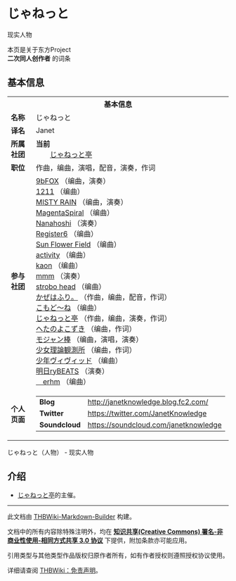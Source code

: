 # じゃねっと

<!-- source html: G:\repos\THBWiki-Markdown-Builder\THBWikiMarkdown\Temp\main\2\26\ns0%3A%E3%81%98%E3%82%83%E3%81%AD%E3%81%A3%E3%81%A8.html -->

现实人物

本页是关于东方Project  
 **二次同人创作者** 的词条
## 基本信息

<table><tbody><tr><th colspan="3">基本信息</th></tr><tr><td class="label"><b>名称</b></td><td> じゃねっと </td></tr><tr><td class="label"><b>译名</b></td><td>Janet</td></tr><tr><td class="label"><b>所属社团</b></td><td><b>当前</b><div style="margin-left:2em;"><a href="./じゃねっと亭.md" title="じゃねっと亭">じゃねっと亭</a></div></td></tr><tr><td class="label"><b>职位</b></td><td>作曲，编曲，演唱，配音，演奏，作词</td></tr><tr><td class="label"><b>参与社团</b></td><td><a href="./9bFOX.md" title="9bFOX">9bFOX</a> （编曲，演奏）<br><a href="./1211.md" title="1211">1211</a> （编曲）<br><a href="./MISTY_RAIN.md" title="MISTY RAIN">MISTY RAIN</a> （编曲，演奏）<br><a href="./MagentaSpiral.md" title="MagentaSpiral">MagentaSpiral</a> （编曲）<br><a href="./Nanahoshi.md" title="Nanahoshi">Nanahoshi</a> （演奏）<br><a href="./Register6.md" title="Register6">Register6</a> （编曲）<br><a href="./Sun_Flower_Field.md" title="Sun Flower Field">Sun Flower Field</a> （编曲）<br><a href="./activity.md" title="activity">activity</a> （编曲）<br><a href="/index.php?title=kaon&amp;action=edit&amp;redlink=1" class="new" title="kaon（页面不存在）">kaon</a> （编曲）<br><a href="./mmm.md" title="mmm">mmm</a> （演奏）<br><a href="./strobo_head.md" title="strobo head">strobo head</a> （编曲）<br><a href="./かぜはふり。.md" title="かぜはふり。">かぜはふり。</a> （作曲，编曲，配音，作词）<br><a href="./こもど～ね.md" title="こもど～ね">こもど～ね</a> （编曲）<br><a href="./じゃねっと亭.md" title="じゃねっと亭">じゃねっと亭</a> （作曲，编曲，演奏，作词）<br><a href="./へたのよこずき.md" title="へたのよこずき">へたのよこずき</a> （编曲，作词）<br><a href="./モジャン棒.md" title="モジャン棒">モジャン棒</a> （编曲，演唱，演奏）<br><a href="./少女理論観測所.md" title="少女理論観測所">少女理論観測所</a> （编曲，作词）<br><a href="./少年ヴィヴィッド.md" title="少年ヴィヴィッド">少年ヴィヴィッド</a> （编曲）<br><a href="./明日ryBEATS.md" title="明日ryBEATS">明日ryBEATS</a> （演奏）<br><a href="./＿erhm.md" title="＿erhm">＿erhm</a> （编曲）</td></tr><tr><td class="label"><b>个人页面</b></td><td><table border="0" cellspacing="0" cellpadding="0"><tbody><tr><td><b>Blog</b></td><td><a rel="nofollow" class="external free" href="http://janetknowledge.blog.fc2.com/">http://janetknowledge.blog.fc2.com/</a></td></tr><tr><td><b>Twitter</b></td><td><a rel="nofollow" class="external free" href="https://twitter.com/JanetKnowledge">https://twitter.com/JanetKnowledge</a></td></tr><tr><td><b>Soundcloud</b></td><td><a rel="nofollow" class="external free" href="https://soundcloud.com/janetknowledge">https://soundcloud.com/janetknowledge</a></td></tr></tbody></table></td></tr></tbody></table>

じゃねっと（人物） - 现实人物
## 介绍
- [じゃねっと亭](./じゃねっと亭.md)的主催。





---

此文档由 [THBWiki-Markdown-Builder](https://github.com/Delsin-Yu/THBWiki-Markdown-Builder) 构建。

文档中的所有内容除特殊注明外，均在 [**知识共享(Creative Commons) 署名-非商业性使用-相同方式共享 3.0 协议**](https://creativecommons.org/licenses/by-sa/3.0/deed.zh-hans) 下提供，附加条款亦可能应用。

引用类型与其他类型作品版权归原作者所有，如有作者授权则遵照授权协议使用。

详细请查阅 [THBWiki：免责声明](https://thbwiki.cc/THBWiki:%E5%85%8D%E8%B4%A3%E5%A3%B0%E6%98%8E)。

